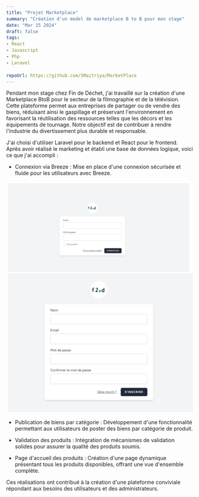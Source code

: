 ```yaml
---
title: "Projet Marketplace"
summary: "Création d'un model de marketplace B to B pour mon stage"
date: "Mar 15 2024"
draft: false 
tags:
- React
- Javascript
- Php
- Laravel

repoUrl: https://github.com/SMaitriya/MarketPlace
---
```


Pendant mon stage chez Fin de Déchet, j'ai travaillé sur la création d'une Marketplace BtoB pour le secteur de la filmographie et de la télévision. Cette plateforme permet aux entreprises de partager ou de vendre des biens, réduisant ainsi le gaspillage et préservant l'environnement en favorisant la réutilisation des ressources telles que les décors et les équipements de tournage. Notre objectif est de contribuer à rendre l'industrie du divertissement plus durable et responsable.



J'ai choisi d'utiliser Laravel pour le backend et React pour le frontend. Après avoir réalisé le marketing et établi une base de données logique, voici ce que j'ai accompli :

- Connexion via Breeze : Mise en place d'une connexion sécurisée et fluide pour les utilisateurs avec Breeze.

![connexion](https://raw.githubusercontent.com/SMaitriya/Portfolio/main/public/images/projetmarket/connexion.png)


- Publication de biens par catégorie : Développement d'une fonctionnalité permettant aux utilisateurs de poster des biens par catégorie de produit.

- Validation des produits : Intégration de mécanismes de validation solides pour assurer la qualité des produits soumis.

- Page d'accueil des produits : Création d'une page dynamique présentant tous les produits disponibles, offrant une vue d'ensemble complète.

Ces réalisations ont contribué à la création d'une plateforme conviviale répondant aux besoins des utilisateurs et des administrateurs.


